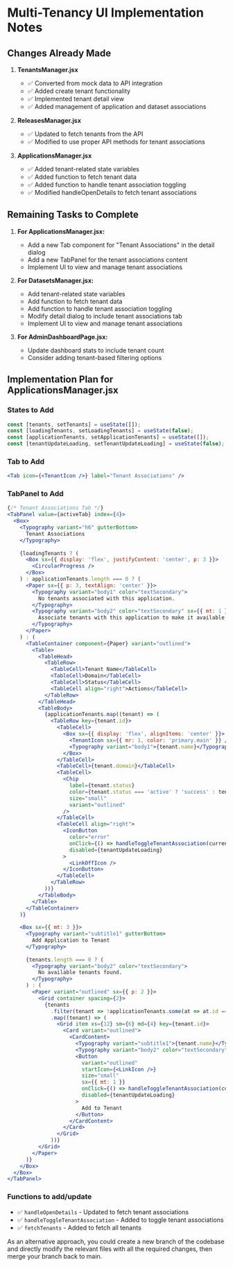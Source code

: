 # Multi-Tenancy UI Implementation Notes

## Changes Already Made

1. **TenantsManager.jsx**
   - ✅ Converted from mock data to API integration
   - ✅ Added create tenant functionality
   - ✅ Implemented tenant detail view
   - ✅ Added management of application and dataset associations

2. **ReleasesManager.jsx**
   - ✅ Updated to fetch tenants from the API
   - ✅ Modified to use proper API methods for tenant associations

3. **ApplicationsManager.jsx**
   - ✅ Added tenant-related state variables
   - ✅ Added function to fetch tenant data
   - ✅ Added function to handle tenant association toggling
   - ✅ Modified handleOpenDetails to fetch tenant associations

## Remaining Tasks to Complete

1. **For ApplicationsManager.jsx:**
   - Add a new Tab component for "Tenant Associations" in the detail dialog
   - Add a new TabPanel for the tenant associations content
   - Implement UI to view and manage tenant associations

2. **For DatasetsManager.jsx:**
   - Add tenant-related state variables
   - Add function to fetch tenant data
   - Add function to handle tenant association toggling
   - Modify detail dialog to include tenant associations tab
   - Implement UI to view and manage tenant associations

3. **For AdminDashboardPage.jsx:**
   - Update dashboard stats to include tenant count
   - Consider adding tenant-based filtering options

## Implementation Plan for ApplicationsManager.jsx

### States to Add
```jsx
const [tenants, setTenants] = useState([]);
const [loadingTenants, setLoadingTenants] = useState(false);
const [applicationTenants, setApplicationTenants] = useState([]);
const [tenantUpdateLoading, setTenantUpdateLoading] = useState(false);
```

### Tab to Add
```jsx
<Tab icon={<TenantIcon />} label="Tenant Associations" />
```

### TabPanel to Add
```jsx
{/* Tenant Associations Tab */}
<TabPanel value={activeTab} index={4}>
  <Box>
    <Typography variant="h6" gutterBottom>
      Tenant Associations
    </Typography>
    
    {loadingTenants ? (
      <Box sx={{ display: 'flex', justifyContent: 'center', p: 3 }}>
        <CircularProgress />
      </Box>
    ) : applicationTenants.length === 0 ? (
      <Paper sx={{ p: 3, textAlign: 'center' }}>
        <Typography variant="body1" color="textSecondary">
          No tenants associated with this application.
        </Typography>
        <Typography variant="body2" color="textSecondary" sx={{ mt: 1 }}>
          Associate tenants with this application to make it available to them.
        </Typography>
      </Paper>
    ) : (
      <TableContainer component={Paper} variant="outlined">
        <Table>
          <TableHead>
            <TableRow>
              <TableCell>Tenant Name</TableCell>
              <TableCell>Domain</TableCell>
              <TableCell>Status</TableCell>
              <TableCell align="right">Actions</TableCell>
            </TableRow>
          </TableHead>
          <TableBody>
            {applicationTenants.map((tenant) => (
              <TableRow key={tenant.id}>
                <TableCell>
                  <Box sx={{ display: 'flex', alignItems: 'center' }}>
                    <TenantIcon sx={{ mr: 1, color: 'primary.main' }} />
                    <Typography variant="body1">{tenant.name}</Typography>
                  </Box>
                </TableCell>
                <TableCell>{tenant.domain}</TableCell>
                <TableCell>
                  <Chip 
                    label={tenant.status} 
                    color={tenant.status === 'active' ? 'success' : tenant.status === 'trial' ? 'info' : 'default'} 
                    size="small" 
                    variant="outlined"
                  />
                </TableCell>
                <TableCell align="right">
                  <IconButton
                    color="error"
                    onClick={() => handleToggleTenantAssociation(currentApplication.id, tenant.id, true)}
                    disabled={tenantUpdateLoading}
                  >
                    <LinkOffIcon />
                  </IconButton>
                </TableCell>
              </TableRow>
            ))}
          </TableBody>
        </Table>
      </TableContainer>
    )}
    
    <Box sx={{ mt: 3 }}>
      <Typography variant="subtitle1" gutterBottom>
        Add Application to Tenant
      </Typography>
      
      {tenants.length === 0 ? (
        <Typography variant="body2" color="textSecondary">
          No available tenants found.
        </Typography>
      ) : (
        <Paper variant="outlined" sx={{ p: 2 }}>
          <Grid container spacing={2}>
            {tenants
              .filter(tenant => !applicationTenants.some(at => at.id === tenant.id))
              .map((tenant) => (
                <Grid item xs={12} sm={6} md={4} key={tenant.id}>
                  <Card variant="outlined">
                    <CardContent>
                      <Typography variant="subtitle1">{tenant.name}</Typography>
                      <Typography variant="body2" color="textSecondary">{tenant.domain}</Typography>
                      <Button
                        variant="outlined"
                        startIcon={<LinkIcon />}
                        size="small"
                        sx={{ mt: 1 }}
                        onClick={() => handleToggleTenantAssociation(currentApplication.id, tenant.id, false)}
                        disabled={tenantUpdateLoading}
                      >
                        Add to Tenant
                      </Button>
                    </CardContent>
                  </Card>
                </Grid>
              ))}
          </Grid>
        </Paper>
      )}
    </Box>
  </Box>
</TabPanel>
```

### Functions to add/update
- ✅ `handleOpenDetails` - Updated to fetch tenant associations
- ✅ `handleToggleTenantAssociation` - Added to toggle tenant associations
- ✅ `fetchTenants` - Added to fetch all tenants

As an alternative approach, you could create a new branch of the codebase and directly modify the relevant files with all the required changes, then merge your branch back to main.